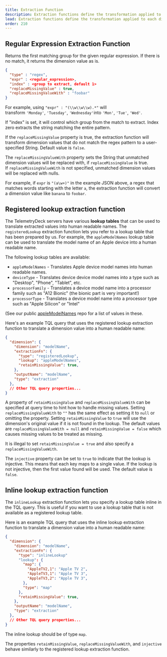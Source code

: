```yaml
---
title: Extraction Function
description: Extraction functions define the transformation applied to each dimension value in the TelemetryDeck Query Language.
lead: Extraction functions define the transformation applied to each dimension value.
order: 210
---
```


## Regular Expression Extraction Function

Returns the first matching group for the given regular expression. If there is no match, it returns the dimension value as is.

```json
{
  "type" : "regex",
  "expr" : <regular_expression>,
  "index" : <group to extract, default 1>
  "replaceMissingValue" : true,
  "replaceMissingValueWith" : "foobar"
}
```

For example, using `"expr" : "(\\w\\w\\w).*"` will transform `'Monday'`, `'Tuesday'`, `'Wednesday'`into `'Mon'`, `'Tue'`, `'Wed'`.

If "index" is set, it will control which group from the match to extract. Index zero extracts the string matching the entire pattern.

If the `replaceMissingValue` property is true, the extraction function will transform dimension values that do not match the regex pattern to a user-specified String. Default value is `false`.

The `replaceMissingValueWith` property sets the String that unmatched dimension values will be replaced with, if `replaceMissingValue` is true. If `replaceMissingValueWith` is not specified, unmatched dimension values will be replaced with nulls.

For example, if `expr` is `"(a\w+)"` in the example JSON above, a regex that matches words starting with the letter `a`, the extraction function will convert a dimension value like `banana` to `foobar`.

## Registered lookup extraction function

The TelemetryDeck servers have various **lookup tables** that can be used to translate extracted values into human readable names. The `registeredLookup` extraction function lets you refer to a lookup table that has been prepared by us. For example, the
`appleModelNames` lookup table can be used to translate the model name of an Apple device into a human readable name.

The following lookup tables are available:

- `appleModelNames` - Translates Apple device model names into human readable names.
- `deviceType` - Translates device device model names into a type such as "Desktop", "Phone", "Tablet", etc.
- `processorFamily` - Translates a device model name into a processor family such as "A12 Bionic" (the bionic part is very important!)
- `processorType` - Translates a device model name into a processor type such as "Apple Silicon" or "Intel"

(See our public [appleModelNames](https://github.com/TelemetryDeck/AppleModelNames) repo for a list of values in these.

Here's an example TQL query that uses the registered lookup extraction function to translate a dimension value into a human readable name:

```json
{
  "dimension": {
    "dimension": "modelName",
    "extractionFn": {
      "type": "registeredLookup",
      "lookup": "appleModelNames",
      "retainMissingValue": true,
    },
    "outputName": "modelName",
    "type": "extraction"
  },
  // Other TQL query properties...
}
```

A property of `retainMissingValue` and `replaceMissingValueWith` can be specified at query time to hint how to handle missing values. Setting `replaceMissingValueWith` to `""` has the same effect as setting it to `null` or omitting the property. Setting `retainMissingValue` to `true` will use the dimension's original value if it is not found in the lookup. The default values are `replaceMissingValueWith = null` and `retainMissingValue = false` which causes missing values to be treated as missing.

It is illegal to set `retainMissingValue = true` and also specify a `replaceMissingValueWith`.

The `injective` property can be set to `true` to indicate that the lookup is injective. This means that each key maps to a single value. If the lookup is not injective, then the first value found will be used. The default value is `false`.

## Inline lookup extraction function

The `inlineLookup` extraction function lets you specify a lookup table inline in the TQL query. This is useful if you want to use a lookup table that is not available as a registered lookup table.

Here is an example TQL query that uses the inline lookup extraction function to translate a dimension value into a human readable name:

```json
{
  "dimension": {
    "dimension": "modelName",
    "extractionFn": {
      "type": "inlineLookup"
      "lookup": {
        "map": {
          "AppleTV2,1": "Apple TV 2",
          "AppleTV3,1": "Apple TV 3",
          "AppleTV3,2": "Apple TV 3",
        },
        "type": "map"
      },
      "retainMissingValue": true,
    },
    "outputName": "modelName",
    "type": "extraction"
  },
  // Other TQL query properties...
}
```

The inline lookup should be of type `map`.

The properties `retainMissingValue`, `replaceMissingValueWith`, and `injective` behave similarly to the registered lookup extraction function.

